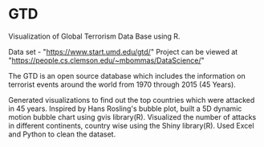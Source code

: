 # GTD
Visualization of Global Terrorism Data Base using R.

Data set - "https://www.start.umd.edu/gtd/"
Project can be viewed at "https://people.cs.clemson.edu/~mbommas/DataScience/"

The GTD is an open source database which includes the information on terrorist events around the world from 1970 through 2015 (45 Years).

Generated visualizations to find out the top countries which were attacked in 45 years.
Inspired by Hans Rosling's bubble plot, built a 5D dynamic motion bubble chart using gvis library(R).
Visualized the number of attacks in different continents, country wise using the Shiny library(R).
Used Excel and Python to clean the dataset.
